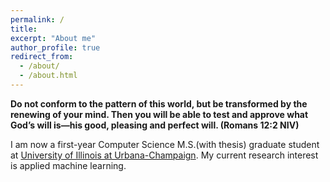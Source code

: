 ```yaml
---
permalink: /
title: 
excerpt: "About me"
author_profile: true
redirect_from: 
  - /about/
  - /about.html
---
```


**Do not conform to the pattern of this world, but be transformed by the renewing of your mind. Then you will be able to test and approve what God’s will is—his good, pleasing and perfect will. (Romans 12:2 NIV)**

I am now a first-year Computer Science M.S.(with thesis) graduate student at [University of Illinois at Urbana-Champaign](https://illinois.edu/). My current research interest is applied machine learning.

<!-- I completed my undergraduate study from [ZJU-UIUC Institute](https://zjui.intl.zju.edu.cn/en/content/972) at [International Campus of Zhejiang University](https://www.intl.zju.edu.cn) located in Haining, Zhejiang, China. As a student of [ZJU-UIUC](https://zjui.intl.zju.edu.cn/en/content/972) dual-degree program, I got Bachelor of Sicence degree in Computer Engineering with [Highest Honors](https://ece.illinois.edu/admissions/why-ece/honors) from [ECE Department](https://ece.illinois.edu/) of [UIUC](https://illinois.edu/) and Bachelor of Engineering degree with honors in Electronics and Computer Engineering from [Zhejiang University](https://www.zju.edu.cn).

Check out my CV [here](https://enyijiang.github.io/files/Enyi_Jiang_CV.pdf). And [here](https://mp.weixin.qq.com/s/LSZrN2vCsjsbMZXDUSe7xg) is a Wechat post by Zhejiang University official account as a retrospection of my undergraduate years. -->
